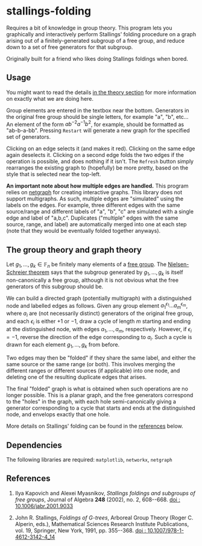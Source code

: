 # stallings-folding

Requires a bit of knowledge in group theory. This program lets you graphically and interactively perform Stallings' folding procedure on a graph arising out of a finitely-generated subgroup of a free group, and reduce down to a set of free generators for that subgroup.

Originally built for a friend who likes doing Stallings foldings when bored.

## Usage

You might want to read the details [in the theory section](#the-group-theory-and-graph-theory) for more information on exactly what we are doing here.

Group elements are entered in the textbox near the bottom. Generators in the original free group should be single letters, for example "a", "b", etc... An element of the form $ab^{-2}a^{-1}b^2$, for example, should be formatted as "ab-b-a-bb". Pressing ``Restart`` will generate a new graph for the specified set of generators.

Clicking on an edge selects it (and makes it red). Clicking on the same edge again deselects it. Clicking on a second edge folds the two edges if the operation is possible, and does nothing if it isn't. The ``Refresh`` button simply rearranges the existing graph to (hopefully) be more pretty, based on the style that is selected near the top-left.

**An important note about how multiple edges are handled.** This program relies on [netgraph](https://pypi.org/project/netgraph/) for creating interactive graphs. This library does not support multigraphs. As such, multiple edges are "simulated" using the labels on the edges. For example, three different edges with the same source/range and different labels of "a", "b", "c" are simulated with a single edge and label of "a,b,c". Duplicates ("multiple" edges with the same source, range, and label) are automatically merged into one at each step (note that they would be eventually folded together anyways).


## The group theory and graph theory

Let $g_1, \dots, g_k \in \mathbb{F}_n$ be finitely many elements of a [free group](https://en.wikipedia.org/wiki/Free_group). The [Nielsen-Schreier theorem](https://en.wikipedia.org/wiki/Nielsen%E2%80%93Schreier_theorem) says that the subgroup generated by $g_1, \dots, g_k$ is itself non-canonically a free group, although it is not obvious what the free generators of this subgroup should be.

We can build a directed graph (potentially multigraph) with a distinguished node and labelled edges as follows. Given any group element $a_1^{\epsilon_1} \dots a_m^{\epsilon_m}$, where $a_i$ are (not necessarily distinct) generators of the original free group, and each $\epsilon_i$ is either $+1$ or $-1$, draw a cycle of length $m$ starting and ending at the distinguished node, with edges $a_1, \dots, a_m$, respectively. However, if $\epsilon_i = -1$, reverse the direction of the edge corresponding to $a_i$. Such a cycle is drawn for each element $g_1, \dots, g_k$ from before.

Two edges may then be "folded" if they share the same label, and either the same source or the same range (or both). This involves merging the different ranges or different sources (if applicable) into one node, and deleting one of the resulting duplicate edges that arises.

The final "folded" graph is what is obtained when such operations are no longer possible. This is a planar graph, and the free generators correspond to the "holes" in the graph, with each hole semi-canonically giving a generator corresponding to a cycle that starts and ends at the distinguished node, and envelops exactly that one hole.

More details on Stallings' folding can be found in the [references](#references) below.

## Dependencies

The following libraries are required: ``matplotlib``, ``networkx``, ``netgraph``

## References

1. Ilya Kapovich and Alexei Myasnikov, *Stallings foldings and subgroups of free groups*, Journal of Algebra **248** (2002), no. 2, 608--668. [doi : 10.1006/jabr.2001.9033](https://doi.org/10.1006/jabr.2001.9033)

2. John R. Stallings, *Foldings of G-trees*, Arboreal Group Theory (Roger C. Alperin, eds.), Mathematical Sciences Research Institute Publications, vol. 19, Springer, New York, 1991, pp. 355--368. [doi : 10.1007/978-1-4612-3142-4_14](https://doi.org/10.1007/978-1-4612-3142-4_14)
